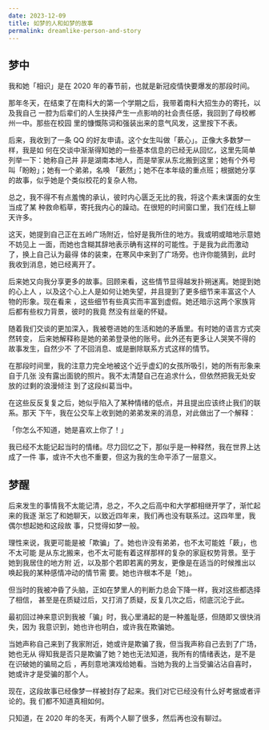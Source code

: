 ```yaml
---
date: 2023-12-09
title: 如梦的人和如梦的故事
permalink: dreamlike-person-and-story
---
```


## 梦中

我和她「相识」是在 2020 年的春节前，也就是新冠疫情快要爆发的那段时间。

那年冬天，在结束了在南科大的第一个学期之后，我带着南科大招生办的寄托，以及我自己
一腔为后辈们的人生抉择产生一点影响的社会责任感，我回到了母校郴州一中。那些在校园
里的慷慨陈词和强装出来的意气风发，这里按下不表。

后来，我收到了一条 QQ 的好友申请。这个女生叫做「蔌心」。正像大多数梦一样，我是如
何在交谈中渐渐得知她的一些基本信息的已经无从回忆，这里先简单列举一下：她称自己并
非是湖南本地人，而是举家从东北搬到这里；她有个外号叫「盼盼」；她有一个弟弟，名唤
「蔌然」；她不在本年级的重点班；根据她分享的故事，似乎她是个类似校花的复杂人物。

总之，我不得不有点羞愧的承认，彼时内心匮乏无比的我，将这个素未谋面的女生当成了某
种救命稻草，寄托我内心的躁动。在很短的时间窗口里，我们在线上聊天许多。

<!-- more -->

这天，她提到自己正在五岭广场附近，恰好是我所住的地方。我或明或暗地示意她不妨见上
一面，而她也含糊其辞地表示确有这样的可能性。于是我为此而激动了，换上自己认为最得
体的装束，在寒风中来到了广场旁。也许你能猜到，此时我收到消息，她已经离开了。

后来她又向我分享更多的故事。回顾来看，这些情节显得越发扑朔迷离。她提到她的心上人
，以及这个心上人是如何让她失望，并且提到了更多细节来丰富这个人物的形象。现在看来
，这些细节有些真实而丰富到虚假。她还暗示这两个家族背后都有些权力背景，彼时的我竟
然没有丝毫的怀疑。

随着我们交谈的更加深入，我被卷进她的生活和她的矛盾里。有时她的语言方式突然转变，
后来她解释称是她的弟弟登录他的账号。此外还有更多让人哭笑不得的故事发生，自然少不
了不回消息、或是删除联系方式这样的情节。

在那段时间里，我的注意力完全地被这个近乎虚幻的女孩所吸引，她的所有形象来自于几张
没有露出面貌的照片。我不太清楚自己在追求什么，但依然把我无处安放的过剩的浪漫倾注
到了这段纠葛当中。

在这些反反复复之后，她似乎陷入了某种情绪的低点，并且提出应该终止我们的联系。那天
下午，我在公交车上收到她的弟弟发来的消息，对此做出了一个解释：

「你怎么不知道，她是喜欢上你了！」

我已经不太能记起当时的情绪。尽力回忆之下，那似乎是一种释然，我在世界上达成了一件
事，或许不大也不重要，但这为我的生命平添了一层意义。

## 梦醒

后来发生的事情我不太能记清，总之，不久之后高中和大学都相继开学了，渐忙起来的我逐
渐忘了和她聊天，以致近四年来，我们再也没有联系过。这四年里，我偶尔想起她和这段故
事，只觉得如梦一般。

理性来说，我更可能是被「欺骗」了。她也许没有弟弟，也不太可能姓「蔌」，也不太可能
是从东北搬来，也不太可能有着这样那样的复杂的家庭权势背景。至于她到我居住的地方附
近，以及那个若即若离的男友，更像是在适当的时候推出以唤起我的某种感情冲动的情节需
要。她也许根本不是「她」。

但当时的我被冲昏了头脑，正如在梦里人的判断力总会下降一样，我对这些都选择了相信，
甚至是在质疑过后，又打消了质疑，反复几次之后，彻底沉沦于此。

最初回过神来意识到我被「骗」时，我心里涌起的是一种羞耻感，但随即又很快消失，因为
我意识到，她也许也明白，或许我在欺骗她。

当她声称自己来到了我家附近，她或许是欺骗了我，但当我声称自己去到了广场，她也无从
得知我是否只是欺骗了她？她也无法知道，我所有的情绪表达，是不是在识破她的骗局之后
，再刻意地演戏给她看。当她为我的上当受骗沾沾自喜时，她或许才是受骗的那个人。

现在，这段故事已经像梦一样被封存了起来。我们对它已经没有什么好考据或者评论的。我
们都不知道真相如何。

只知道，在 2020 年的冬天，有两个人聊了很多，然后再也没有聊过。
